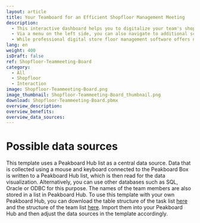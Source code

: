 ```yaml
---
layout: article
title: Your Teamboard for an Efficient Shopfloor Management Meeting
description: 
  - This interactive dashboard helps you to digitalize your team's shopfloor meetings and thus optimize your shopfloor management processes. This way, you always have an overview of all the outstanding tasks of your team. Using the dashboard, you can not only create new tasks and assign them to individual team members, but also edit existing tasks, for example, if they have reached a new processing status. Also, tasks can be completed or deleted. You operate the dashboard using a mouse and keyboard, which are simply connected to the Peakboard Box. The collected data is stored and persisted in a list in Peakboard Hub and can thus also be used for long-term evaluations of your production.
  - Via a menu on the left side, you can also navigate to additional screens that display relevant production key figures for your shopfloor meeting. In the template, these screens have been provided with information on important KPIs in production, such as safety and quality indicators and OEE values.
  - While professional digital store floor management software offers numerous additional functions, Peakboard impresses with its versatile application possibilities and simple usability. Peakboard offers the possibility to tailor your individual Shopfloor Board to the requirements of your team without any IT effort or prior knowledge. Our consulting team will be happy to support you.
lang: en
weight: 400
isDraft: false
ref: Shopfloor-Teammeeting-Board
category:
  - All
  - Shopfloor
  - Interaction
image: Shopfloor-Teammeeting-Board.png
image_thumbnail: Shopfloor-Teammeeting-Board_thumbnail.png
download: Shopfloor-Teammeeting-Board.pbmx
overview_description:
overview_benefits:
overview_data_sources:
---
```

# Possible data sources
This template uses a Peakboard Hub list as a central data source. Data that is collected using a mouse and keyboard connected to the Peakboard Box is written to a Peakboard Hub list, which is then read for the data visualization. Alternatively, you can use other databases such as SQL, Oracle or ODBC for this purpose. The names of the team members are also stored in a list in Peakboard Hub. To use this template with your own Peakboard Hub, you can download the table structure of the task list <a href="Tasks.txt" class="inline" download>here</a> and the structure of the team list <a href="Team.txt" class="inline" download>here</a>. Import them into your Peakboard Hub and then adjust the data sources in the template accordingly.


